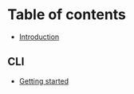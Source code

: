 # Table of contents

* [Introduction](README.md)

## CLI

* [Getting started](cli/getting-started.md)
